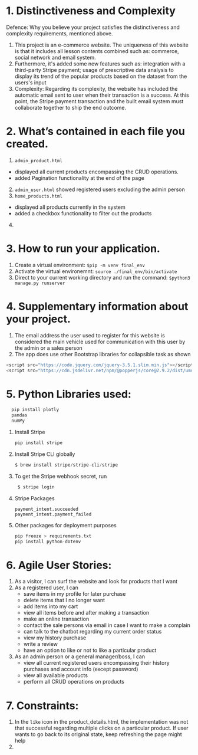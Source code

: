 # 1. Distinctiveness and Complexity
Defence: Why you believe your project satisfies the distinctiveness and complexity requirements, mentioned above.
1. This project is an e-commerce website. The uniqueness of this website is that it includes all lesson contents combined such as: commerce, social network and email system.
2. Furthermore, it's added some new features such as: integration with a third-party Stripe payment; usage of prescriptive data analysis to display its trend of the popular products based on the dataset from the users's input
3. Complexity: Regarding its complexity, the website has included the automatic email sent to user when their transaction is a success. At this point, the Stripe payment transaction and the built email system must collaborate together to ship the end outcome.
   
# 2. What’s contained in each file you created.

1. `admin_product.html` 
  - displayed all current products encompassing the CRUD operations. 
  - added Pagination functionality at the end of the page
2. `admin_user.html` showed registered users excluding the admin person
3. `home_products.html` 
  - displayed all products currently in the system
  - added a checkbox functionality to filter out the products
4. 
# 3. How to run your application.
1. Create a virtual environment: `$pip -m venv final_env`
2. Activate the virtual environemnt: `source ./final_env/bin/activate`
3. Direct to your current working directory and run the command: `$python3 manage.py runserver`
# 4. Supplementary information about your project. 
1.  The email address the user used to register for this website is considered the main vehicle used for communication with this user by the admin or a sales person
2.  The app does use other Bootstrap libraries for collapsible task as shown
  ```js
  <script src="https://code.jquery.com/jquery-3.5.1.slim.min.js"></script>
  <script src="https://cdn.jsdelivr.net/npm/@popperjs/core@2.9.2/dist/umd/popper.min.js"></script>
  
  ```   
# 5. Python Libraries used:

 ```python
   pip install plotly
   pandas
   numPy
```
1. Install Stripe
   ```python
   pip install stripe
   ```
2. Install Stripe CLI globally
   ```python
   $ brew install stripe/stripe-cli/stripe  
   ```
3. To get the Stripe webhook secret, run
   ```python
    $ stripe login
   ```
4. Stripe Packages
   ```
   payment_intent.succeeded
   payment_intent.payment_failed
   ```
5. Other packages for deployment purposes
   ```python
   pip freeze > requirements.txt
   pip install python-dotenv
   ```
# 6. Agile User Stories:
1. As a visitor, I can surf the website and look for products that I want
2. As a registered user, I can
    -  save items in my profile for later purchase
    -  delete items that I no longer want
    -  add items into my cart
    -  view all items before and after making a transaction
    -  make an online transaction
    -  contact the sale persons via email in case I want to make a complain
    -  can talk to the chatbot regarding my current order status
    -  view my history purchase
    -  write a review
    -  have an option to like or not to like a particular product
3. As an admin person or a general manager/boss, I can
    - view all current registered users encompassing their history purchases and account info (except password)
    - view all available products
    - perform all CRUD operations on products

# 7. Constraints:
1. In the `like` icon in the product_details.html, the implementation was not that successful regarding multiple clicks on a particular product. If user wants to go back to its original state, keep refreshing the page might help
2. 